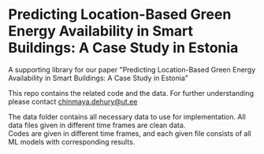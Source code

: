 # Predicting Location-Based Green Energy Availability in Smart Buildings: A Case Study in Estonia
A supporting library for our paper "Predicting Location-Based Green Energy Availability in Smart Buildings: A Case Study in Estonia"

This repo contains the related code and the data.
For further understanding please contact chinmaya.dehury@ut.ee

The data folder contains all necessary data to use for implementation. All data files given in different time frames are clean data.<br >
Codes are given in different time frames, and each given file consists of all ML models with corresponding results.
